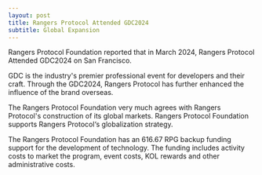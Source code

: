 ```yaml
---
layout: post
title: Rangers Protocol Attended GDC2024
subtitle: Global Expansion
---
```


Rangers Protocol Foundation reported that in March 2024, Rangers Protocol Attended GDC2024 on San Francisco.

GDC is the industry's premier professional event for developers and their craft. Through the GDC2024, Rangers Protocol has further enhanced the influence of the brand overseas.

The Rangers Protocol Foundation very much agrees with Rangers Protocol's construction of its global markets. Rangers Protocol Foundation supports  Rangers Protocol‘s globalization strategy.

The Rangers Protocol Foundation has an 616.67 RPG backup funding support for the development of technology.  The funding includes activity costs to market the program, event costs, KOL rewards and other administrative costs. 
